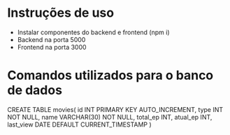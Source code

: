 # Instruções de uso

- Instalar componentes do backend e frontend (npm i)
- Backend na porta 5000
- Frontend na porta 3000

# Comandos utilizados para o banco de dados

CREATE TABLE movies(
    id INT PRIMARY KEY AUTO_INCREMENT,
    type INT NOT NULL,
    name VARCHAR(30) NOT NULL,
    total_ep INT,
    atual_ep INT,
    last_view DATE DEFAULT CURRENT_TIMESTAMP
)
